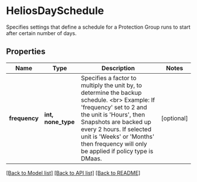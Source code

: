 # HeliosDaySchedule

Specifies settings that define a schedule for a Protection Group runs to start after certain number of days.

## Properties
Name | Type | Description | Notes
------------ | ------------- | ------------- | -------------
**frequency** | **int, none_type** | Specifies a factor to multiply the unit by, to determine the backup schedule. &lt;br&gt; Example: If &#39;frequency&#39; set to 2 and the unit is &#39;Hours&#39;, then Snapshots are backed up every 2 hours. If selected unit is &#39;Weeks&#39; or &#39;Months&#39; then frequency will only be applied if policy type is DMaas. | [optional] 

[[Back to Model list]](../README.md#documentation-for-models) [[Back to API list]](../README.md#documentation-for-api-endpoints) [[Back to README]](../README.md)


